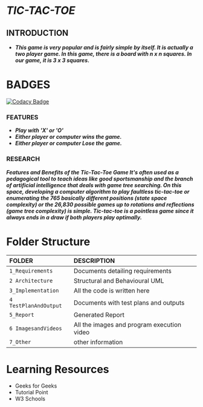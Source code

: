 # ***TIC-TAC-TOE***
## INTRODUCTION
* ***This game is very popular and is fairly simple by itself. It is actually a two player game. In this game, there is a board with n x n squares. In our game, it is 3 x 3 squares.*** 
# BADGES
[![Codacy Badge](https://app.codacy.com/project/badge/Grade/4df92110fc544e1b8af7f3c2368c435c)](https://www.codacy.com/gh/Vishvaraguls/M1_Game_TIC-TAC-TOE/dashboard?utm_source=github.com&amp;utm_medium=referral&amp;utm_content=Vishvaraguls/M1_Game_TIC-TAC-TOE&amp;utm_campaign=Badge_Grade)
### FEATURES 
* ***Play with 'X' or 'O'***
* ***Either player or computer wins the game.***
* ***Either player or computer Lose the game.***
### RESEARCH
***Features and Benefits of the Tic-Tac-Toe Game It's often used as a pedagogical tool to teach ideas like good sportsmanship and the branch of artificial intelligence that deals with game tree searching. On this space, developing a computer algorithm to play faultless tic-tac-toe or enumerating the 765 basically different positions (state space complexity) or the 26,830 possible games up to rotations and reflections (game tree complexity) is simple. Tic-tac-toe is a pointless game since it always ends in a draw if both players play optimally.***
# Folder Structure
|FOLDER|DESCRIPTION|
|:-----|:----------|
|`1_Requirements`|Documents detailing requirements|
|`2 Architecture`|Structural and Behavioural UML|
|`3_Implementation`|All the code is written here|
|`4 TestPlanAndOutput`|Documents with test plans and outputs|
|`5_Report`|Generated Report|
|`6 ImagesandVideos`|All the images and program execution video|
|`7_Other`|other information|
# Learning Resources
* Geeks for Geeks
* Tutorial Point
* W3 Schools
